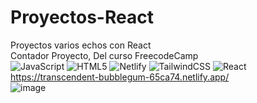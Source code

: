 # Proyectos-React
Proyectos varios echos con React  
Contador Proyecto, Del curso FreecodeCamp  
![JavaScript](https://img.shields.io/badge/javascript-%23323330.svg?style=for-the-badge&logo=javascript&logoColor=%23F7DF1E) ![HTML5](https://img.shields.io/badge/html5-%23E34F26.svg?style=for-the-badge&logo=html5&logoColor=white) ![Netlify](https://img.shields.io/badge/netlify-%23000000.svg?style=for-the-badge&logo=netlify&logoColor=#00C7B7) ![TailwindCSS](https://img.shields.io/badge/tailwindcss-%2338B2AC.svg?style=for-the-badge&logo=tailwind-css&logoColor=white) ![React](https://img.shields.io/badge/react-%2320232a.svg?style=for-the-badge&logo=react&logoColor=%2361DAFB)  
https://transcendent-bubblegum-65ca74.netlify.app/  
![image](https://user-images.githubusercontent.com/56416438/230690684-81fb930b-2a58-4054-bc2e-9b5be9a0c81a.png)
